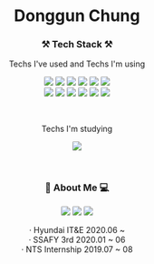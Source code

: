 
<h1 align="center">Donggun Chung</h1>


<h3 align="center">⚒ Tech Stack ⚒</h3>
<p align="center"> Techs I've used and Techs I'm using </p>

<p align="center">
<img src="https://img.shields.io/badge/Java-007396?style=flat-square&logo=Java&logoColor=white" style="border-radius:10%;"/>
<img src="https://img.shields.io/badge/Spring-6DB33F?style=flat-square&logo=Spring&logoColor=white" style="border-radius:10%;"/>
<img src="https://img.shields.io/badge/Oracle-F80000?style=flat-square&logo=Oracle&logoColor=white" style="border-radius:10%;"/>
<img src="https://img.shields.io/badge/MySQL-4479A1?style=flat-square&logo=MySQL&logoColor=white" style="border-radius:10%;"/>
<img src="https://img.shields.io/badge/JavaScript-F7DF1E?style=flat-square&logo=JavaScript&logoColor=white" style="border-radius:10%;"/>
<img src="https://img.shields.io/badge/jQuery-0769AD?style=flat-square&logo=jQuery&logoColor=white" style="border-radius:10%;"/>
<br/>
<img src="https://img.shields.io/badge/HTML5-E34F26?style=flat-square&logo=HTML5&logoColor=white" style="border-radius:10%;"/>
<img src="https://img.shields.io/badge/CSS3-1572B6?style=flat-square&logo=CSS3&logoColor=white" style="border-radius:10%;"/>
<img src="https://img.shields.io/badge/Vue.js-4FC08D?style=flat-square&logo=Vue.js&logoColor=white" style="border-radius:10%;"/>
<img src="https://img.shields.io/badge/C-A8B9cc?style=flat-square&logo=C&logoColor=white" style="border-radius:10%;"/>
<img src="https://img.shields.io/badge/C++-00599C?style=flat-square&logo=C++&logoColor=white" style="border-radius:10%;"/>
<img src="https://img.shields.io/badge/Linux-FCC624?style=flat-square&logo=Linux&logoColor=white" style="border-radius:10%;"/>
</p>

<br/>
<p align="center"> Techs I'm studying </p>
<p align="center">
<img src="https://img.shields.io/badge/JPA-007396?style=flat-square&logoColor=white" style="border-radius:10%;"/>
</p>
  
<br/>
<h3 align="center">🎾 About Me 💻</h3>
<p align="center">
<a target="_blank" href="https://github.com/chungdk1993"><img src="https://img.shields.io/badge/GitHub-181717?style=flat-square&logo=GitHub&logoColor=white" style="border-radius:10%;"/></a>
<a target="_blank" href="https://chungdk.tistory.com/"><img src="https://img.shields.io/badge/TechBlog-00B336?style=flat-square&logoColor=white" style="border-radius:10%;"/></a>
<a target="_blank" href="https://www.notion.so/dkworld/a9f3e42a1bb14f3695427f28e7e5d8b5"><img src="https://img.shields.io/badge/Notion-000000?style=flat-square&logo=Notion&logoColor=white" style="border-radius:10%;"/></a><br/>
</p>
<p align="center">
· Hyundai IT&E 2020.06 ~ <br/>
· SSAFY 3rd 2020.01 ~ 06<br/>
· NTS Internship 2019.07 ~ 08<br/>
</p>


<!--
**chungdk1993/chungdk1993** is a ✨ _special_ ✨ repository because its `README.md` (this file) appears on your GitHub profile.

Here are some ideas to get you started:

- 🔭 I’m currently working on ...
- 🌱 I’m currently learning ...
- 👯 I’m looking to collaborate on ...
- 🤔 I’m looking for help with ...
- 💬 Ask me about ...
- 📫 How to reach me: ...
- 😄 Pronouns: ...
- ⚡ Fun fact: ...
-->
